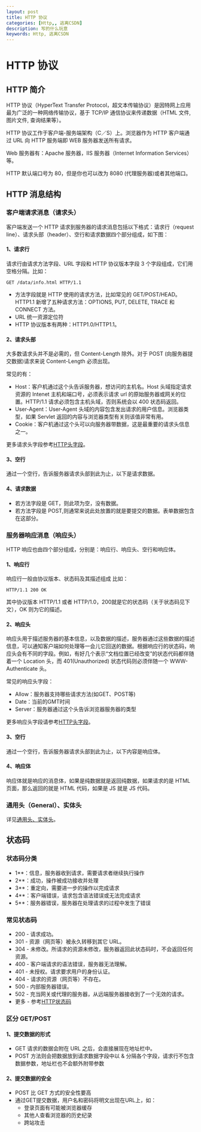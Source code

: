 ```yaml
---
layout: post
title: HTTP 协议
categories: [Http,, 逃离CSDN]
description: 写的什么玩意
keywords: Http, 逃离CSDN
---
```


# HTTP 协议

## HTTP 简介

HTTP 协议（HyperText Transfer Protocol，超文本传输协议）是因特网上应用最为广泛的一种网络传输协议，基于 TCP/IP 通信协议来传递数据（HTML 文件, 图片文件, 查询结果等）。

HTTP 协议工作于客户端-服务端架构（C／S）上。浏览器作为 HTTP 客户端通过 URL 向 HTTP 服务端即 WEB 服务器发送所有请求。

Web 服务器有：Apache 服务器，IIS 服务器（Internet Information Services）等。

HTTP 默认端口号为 80，但是你也可以改为 8080 (代理服务器)或者其他端口。

## HTTP 消息结构

### 客户端请求消息（请求头）

客户端发送一个 HTTP 请求到服务器的请求消息包括以下格式：请求行（request line）、请求头部（header）、空行和请求数据四个部分组成，如下图：

#### 1、请求行

请求行由请求方法字段、URL 字段和 HTTP 协议版本字段 3 个字段组成，它们用空格分隔。比如：

```
GET /data/info.html HTTP/1.1
```

- 方法字段就是 HTTP 使用的请求方法，比如常见的 GET/POST/HEAD。HTTP1.1 新增了五种请求方法：OPTIONS, PUT, DELETE, TRACE 和 CONNECT 方法。
- URL 统一资源定位符
- HTTP 协议版本有两种：HTTP1.0/HTTP1.1。

#### 2、请求头部

大多数请求头并不是必需的，但 Content-Length 除外。对于 POST (向服务器提交数据)请求来说 Content-Length 必须出现。

常见的有：

- Host：客户机通过这个头告诉服务器，想访问的主机名。Host 头域指定请求资源的 Intenet 主机和端口号，必须表示请求 url 的原始服务器或网关的位置。HTTP/1.1 请求必须包含主机头域，否则系统会以 400 状态码返回。
- User-Agent：User-Agent 头域的内容包含发出请求的用户信息。浏览器类型，如果 Servlet 返回的内容与浏览器类型有关则该值非常有用。
- Cookie：客户机通过这个头可以向服务器带数据，这是最重要的请求头信息之一。

更多请求头字段参考[HTTP头字段](https://zh.wikipedia.org/wiki/HTTP%E5%A4%B4%E5%AD%97%E6%AE%B5)。

#### 3、空行

通过一个空行，告诉服务器请求头部到此为止，以下是请求数据。

#### 4、请求数据

- 若方法字段是 GET，则此项为空，没有数据。
- 若方法字段是 POST,则通常来说此处放置的就是要提交的数据。表单数据包含在这部分。

### 服务器响应消息（响应头）

HTTP 响应也由四个部分组成，分别是：响应行、响应头、空行和响应体。

#### 1、响应行

响应行一般由协议版本、状态码及其描述组成 比如：

```
HTTP/1.1 200 OK
```

其中协议版本 HTTP/1.1 或者 HTTP/1.0，200就是它的状态码（关于状态码见下文），OK 则为它的描述。

#### 2、响应头

响应头用于描述服务器的基本信息，以及数据的描述，服务器通过这些数据的描述信息，可以通知客户端如何处理等一会儿它回送的数据。根据响应行的状态码，响应头会有不同的字段。例如，有好几个表示“文档位置已经改变”的状态代码都伴随着一个 Location 头，而 401(Unauthorized) 状态代码则必须伴随一个 WWW-Authenticate 头。

常见的响应头字段：

- Allow：服务器支持哪些请求方法(如GET、POST等)
- Date：当前的GMT时间
- Server：服务器通过这个头告诉浏览器服务器的类型

更多响应头字段请参考[HTTP头字段](https://zh.wikipedia.org/wiki/HTTP%E5%A4%B4%E5%AD%97%E6%AE%B5)。

#### 3、空行

通过一个空行，告诉服务器请求头部到此为止，以下内容是响应体。

#### 4、响应体

响应体就是响应的消息体，如果是纯数据就是返回纯数据，如果请求的是 HTML 页面，那么返回的就是 HTML 代码，如果是 JS 就是 JS 代码。

### 通用头（General）、实体头

详见[通用头、实体头](https://my.oschina.net/kakoi/blog/1536698)。

## 状态码

### 状态码分类

- 1**：信息，服务器收到请求，需要请求者继续执行操作
- 2**：成功，操作被成功接收并处理
- 3**：重定向，需要进一步的操作以完成请求
- 4**：客户端错误，请求包含语法错误或无法完成请求
- 5**：服务器错误，服务器在处理请求的过程中发生了错误

### 常见状态码

- 200 - 请求成功。
- 301 - 资源（网页等）被永久转移到其它 URL。
- 304 - 未修改。所请求的资源未修改，服务器返回此状态码时，不会返回任何资源。
- 400 - 客户端请求的语法错误，服务器无法理解。
- 401 - 未授权。请求要求用户的身份认证。
- 404 - 请求的资源（网页等）不存在。
- 500 - 内部服务器错误。
- 502 - 充当网关或代理的服务器，从远端服务器接收到了一个无效的请求。
- 更多 - 参考[HTTP状态码](https://www.runoob.com/http/http-status-codes.html)

### 区分 GET/POST

#### 1、提交数据的形式

- GET 请求的数据会附在 URL 之后，会直接展现在地址栏中。
- POST 方法则会把数据放到请求数据字段中以 & 分隔各个字段，请求行不包含数据参数，地址栏也不会额外附带参数

#### 2、提交数据的安全

- POST 比 GET 方式的安全性要高
- 通过GET提交数据，用户名和密码将明文出现在URL上，如：
  - 登录页面有可能被浏览器缓存
  - 其他人查看浏览器的历史纪录
  - 跨站攻击
